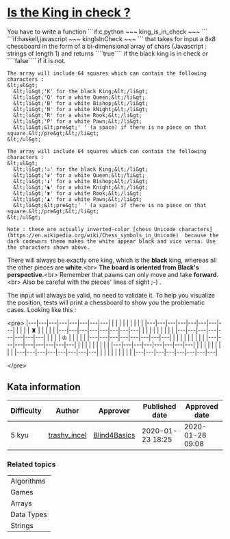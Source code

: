 
<h1><a href="https://www.codewars.com/kata/5e28ae347036fa001a504bbe">Is the King in check ?</a></h1>
<p>
You have to write a function 
```if:c,python
~~~
king_is_in_check
~~~
```
```if:haskell,javascript
~~~
kingIsInCheck
~~~
```
that takes for input a 8x8 chessboard in the form of a bi-dimensional array of chars (Javascript : strings of length 1) and returns  ````true```` if the black king is in check or ````false```` if it is not.

```if:c,haskell
The array will include 64 squares which can contain the following characters :
&lt;ul&gt;
  &lt;li&gt;'K' for the black King;&lt;/li&gt;
  &lt;li&gt;'Q' for a white Queen;&lt;/li&gt;
  &lt;li&gt;'B' for a white Bishop;&lt;/li&gt;
  &lt;li&gt;'N' for a white kNight;&lt;/li&gt;
  &lt;li&gt;'R' for a white Rook;&lt;/li&gt;
  &lt;li&gt;'P' for a white Pawn;&lt;/li&gt;
  &lt;li&gt;&lt;pre&gt;' ' (a space) if there is no piece on that square.&lt;/pre&gt;&lt;/li&gt;
&lt;/ul&gt;
```
```if:javascript,python
The array will include 64 squares which can contain the following characters :
&lt;ul&gt;
  &lt;li&gt;'♔' for the black King;&lt;/li&gt;
  &lt;li&gt;'♛' for a white Queen;&lt;/li&gt;
  &lt;li&gt;'♝' for a white Bishop;&lt;/li&gt;
  &lt;li&gt;'♞' for a white Knight;&lt;/li&gt;
  &lt;li&gt;'♜' for a white Rook;&lt;/li&gt;
  &lt;li&gt;'♟' for a white Pawn;&lt;/li&gt;
  &lt;li&gt;&lt;pre&gt;' ' (a space) if there is no piece on that square.&lt;/pre&gt;&lt;/li&gt;
&lt;/ul&gt;

Note : these are actually inverted-color [chess Unicode characters](https://en.wikipedia.org/wiki/Chess_symbols_in_Unicode)  because the dark codewars theme makes the white appear black and vice versa. Use the characters shown above.
```

There will always be exactly one king, which is the **black** king, whereas all the other pieces are **white**.&lt;br&gt;
**The board is oriented from Black's perspective.**&lt;br&gt;
Remember that pawns can only move and take **forward**.&lt;br&gt;
Also be careful with the pieces' lines of sight ;-) .

The input will always be valid, no need to validate it.
To help you visualize the position, tests will print a chessboard to show you the problematic cases.
Looking like this :

&lt;pre&gt;
|---|---|---|---|---|---|---|---|
|   |   |   |   |   |   |   |   |
|---|---|---|---|---|---|---|---|
|   |   |   | ♜ |   |   |   |   |
|---|---|---|---|---|---|---|---|
|   |   |   |   |   |   |   |   |
|---|---|---|---|---|---|---|---|
|   |   |   | ♔ |   |   |   |   |
|---|---|---|---|---|---|---|---|
|   |   |   |   |   |   |   |   |
|---|---|---|---|---|---|---|---|
|   |   |   |   |   |   |   |   |
|---|---|---|---|---|---|---|---|
|   |   |   |   |   |   |   |   |
|---|---|---|---|---|---|---|---|
|   |   |   |   |   |   |   |   |
|---|---|---|---|---|---|---|---|

&lt;/pre&gt;









</p>
<h2>Kata information</h2>
<table>
  <thead>
    <tr>
      <th>Difficulty</th>
      <th>Author</th>
      <th>Approver</th>
      <th>Published date</th>
      <th>Approved date</th>
    </tr>
  </thead>
  <tbody>
    <tr>
      <td>5 kyu</td>
      <td> <a href="https://www.codewars.com/users/trashy_incel">trashy_incel</a></td>
      <td> <a href="https://www.codewars.com/users/Blind4Basics">Blind4Basics</a></td>
      <td>2020-01-23 18:25</td>
      <td>2020-01-28 09:08</td>
    </tr>
  </tbody>
</table>
<h3>Related topics</h3>
<table>
  <tbody></tbody>
  <tr>
    <td>Algorithms</td>
  </tr>
  <tr>
    <td>Games</td>
  </tr>
  <tr>
    <td>Arrays</td>
  </tr>
  <tr>
    <td>Data Types</td>
  </tr>
  <tr>
    <td>Strings</td>
  </tr>
</table>